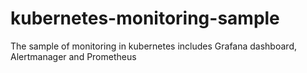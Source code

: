 # kubernetes-monitoring-sample
The sample of monitoring in kubernetes includes Grafana dashboard, Alertmanager and Prometheus
